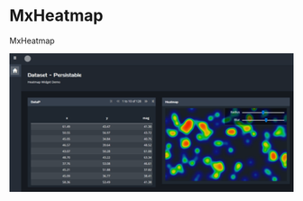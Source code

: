 # MxHeatmap
MxHeatmap

![Image](https://raw.githubusercontent.com/skullquake/mxheatmap/master/res/a.png)
